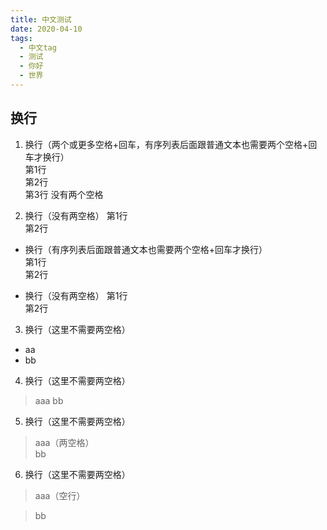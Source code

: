 ```yaml
---
title: 中文测试
date: 2020-04-10
tags:
  - 中文tag
  - 测试
  - 你好
  - 世界
---
```

## 换行
1. 换行（两个或更多空格+回车，有序列表后面跟普通文本也需要两个空格+回车才换行）  
第1行  
第2行  
第3行
没有两个空格

2. 换行（没有两空格）
第1行  
第2行  

- 换行（有序列表后面跟普通文本也需要两个空格+回车才换行）    
第1行  
第2行 

- 换行（没有两空格）
第1行  
第2行  

3. 换行（这里不需要两空格）
- aa
- bb

4. 换行（这里不需要两空格）
> aaa
> bb

5. 换行（这里不需要两空格）
> aaa（两空格）  
> bb

6. 换行（这里不需要两空格）
> aaa（空行）

> bb